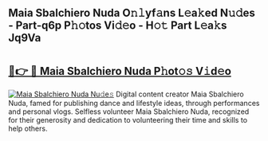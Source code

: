 ## Maia Sbalchiero Nuda O𝚗𝚕yf𝚊ns L𝚎a𝚔ed N𝚞𝚍es - Part-q6p P𝚑𝚘tos Vi𝚍𝚎o - H𝚘𝚝 Part L𝚎a𝚔s Jq9Va

# <h2><a href="http://kf0isgp.oniu.top/?m=Maia+Sbalchiero+Nuda">🔗👉 🔴 Maia Sbalchiero Nuda P𝚑ot𝚘𝚜 V𝚒d𝚎o</a></h2>

[![Maia Sbalchiero Nuda Nu𝚍e𝚜](https://i.imgur.com/0qMVB7G.gif)](http://kf0isgp.oniu.top/?m=Maia+Sbalchiero+Nuda)
Digital content creator Maia Sbalchiero Nuda, famed for publishing dance and lifestyle ideas, through performances and personal vlogs. Selfless volunteer Maia Sbalchiero Nuda, recognized for their generosity and dedication to volunteering their time and skills to help others.  
